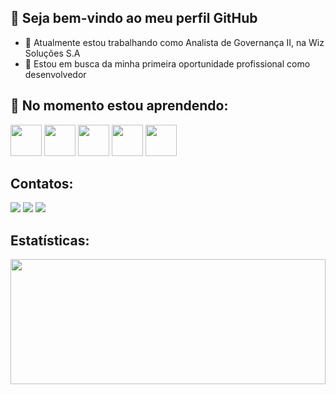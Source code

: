 ## 👋 Seja bem-vindo ao meu perfil GitHub

- 🔭 Atualmente estou trabalhando como Analista de Governança II, na Wiz Soluções S.A
- 💪 Estou em busca da minha primeira oportunidade profissional como desenvolvedor

## 🌱 No momento estou aprendendo:

<img src="https://cdn.jsdelivr.net/gh/devicons/devicon/icons/csharp/csharp-original.svg" width="50" height="50"/> <img src="https://cdn.jsdelivr.net/gh/devicons/devicon/icons/javascript/javascript-original.svg" width="50" height="50"/> <img src="https://cdn.jsdelivr.net/gh/devicons/devicon/icons/typescript/typescript-original.svg" width="50" height="50"/> <img src="https://cdn.jsdelivr.net/gh/devicons/devicon/icons/angularjs/angularjs-plain.svg" width="50" height="50"/> <img src="https://cdn.jsdelivr.net/gh/devicons/devicon/icons/bootstrap/bootstrap-original.svg" width="50" height="50"/> 

## Contatos:

<div>
<a href="https://www.linkedin.com/in/davikennedy" target="_blank"><img src="https://img.shields.io/badge/-LinkedIn-%230077B5?style=for-the-badge&logo=linkedin&logoColor=white" target="_blank"></a> 
<a href="https://twitter.com/davi_kennedy" target="_blank"><img src="https://img.shields.io/badge/Twitter-1DA1F2?style=for-the-badge&logo=twitter&logoColor=white" target="_blank"></a>
<a href="https://instagram.com/davi_kennedy" target="_blank"><img src="https://img.shields.io/badge/-Instagram-%23E4405F?style=for-the-badge&logo=instagram&logoColor=white" target="_blank"></a>
</div>

## Estatísticas:
<p>
<img height="200em" width="100%" src="https://github-readme-streak-stats.herokuapp.com/?user=davikennedy&theme=dark&hide_border=false&border_radius=6&locale=pt-br&date_format=&properties=background" />
</p>
